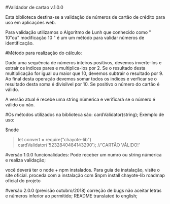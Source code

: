 #Validador de cartao v.1.0.0

Esta biblioteca  destina-se a validação de números de cartão de crédito para uso em aplicações web.

Para validação utilizamos o Algoritmo de Lunh que conhecido como " 10"ou" modificação 10 " é um um método para validar números de identificação.

#Método para realização do cálculo:

Dado uma sequência de números inteiros positivos, devemos inverte-los e extrair os indices pares e multiplica-los por 2. Se o resultado desta multiplicação for igual ou maior que 10, devemos subtrair o resultado por 9. Ao final desta operação devemos somar todos os indices e verficar se o resultado desta soma é divisilvel por 10. Se positivo o número do cartão é válido.

A versão atual é recebe uma string númerica e verificará se o número é válido ou não.

#Os métodos utilizados na biblioteca são:
cardValidator(string);
Exemplo de uso:

$node
> let convert = require("chayote-lib")
> cardValidator('5232840484143290'); //'CARTÃO VÁLIDO!'

#versão 1.0.0
funcionalidades: Pode receber um numro ou  string númerica e realiza  validação;

você deverá ter o node + npm instalados. Para guia de instalação, visite o site oficial.
proceda com a instalação com $npm install chayote-lib
roadmap oficial do projeto

#versão 2.0.0 (previsão outubro/2018)
correção de bugs não aceitar letras e números inferior ao permitido;
README translated to english;
